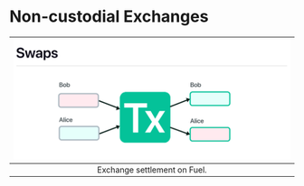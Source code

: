 Non-custodial Exchanges
===

| ![Swap](/assets/images/fig_swaps.png) |
| :-----------------------------------: |
|     Exchange settlement on Fuel.      |
